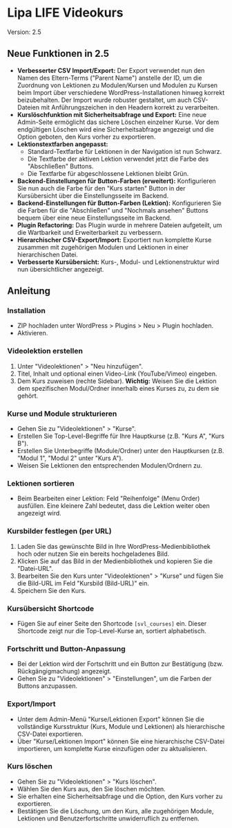 # Lipa LIFE Videokurs

Version: 2.5

## Neue Funktionen in 2.5

- **Verbesserter CSV Import/Export:** Der Export verwendet nun den Namen des Eltern-Terms ("Parent Name") anstelle der ID, um die Zuordnung von Lektionen zu Modulen/Kursen und Modulen zu Kursen beim Import über verschiedene WordPress-Installationen hinweg korrekt beizubehalten. Der Import wurde robuster gestaltet, um auch CSV-Dateien mit Anführungszeichen in den Headern korrekt zu verarbeiten.
- **Kurslöschfunktion mit Sicherheitsabfrage und Export:** Eine neue Admin-Seite ermöglicht das sichere Löschen einzelner Kurse. Vor dem endgültigen Löschen wird eine Sicherheitsabfrage angezeigt und die Option geboten, den Kurs vorher zu exportieren.
- **Lektionstextfarben angepasst:**
    - Standard-Textfarbe für Lektionen in der Navigation ist nun Schwarz.
    - Die Textfarbe der aktiven Lektion verwendet jetzt die Farbe des "Abschließen" Buttons.
    - Die Textfarbe für abgeschlossene Lektionen bleibt Grün.
- **Backend-Einstellungen für Button-Farben (erweitert):** Konfigurieren Sie nun auch die Farbe für den "Kurs starten" Button in der Kursübersicht über die Einstellungsseite im Backend.
- **Backend-Einstellungen für Button-Farben (Lektion):** Konfigurieren Sie die Farben für die "Abschließen" und "Nochmals ansehen" Buttons bequem über eine neue Einstellungsseite im Backend.
- **Plugin Refactoring:** Das Plugin wurde in mehrere Dateien aufgeteilt, um die Wartbarkeit und Erweiterbarkeit zu verbessern.
- **Hierarchischer CSV-Export/Import:** Exportiert nun komplette Kurse zusammen mit zugehörigen Modulen und Lektionen in einer hierarchischen Datei.
- **Verbesserte Kursübersicht:** Kurs-, Modul- und Lektionenstruktur wird nun übersichtlicher angezeigt.

## Anleitung

### Installation
- ZIP hochladen unter WordPress > Plugins > Neu > Plugin hochladen.
- Aktivieren.

### Videolektion erstellen
1. Unter "Videolektionen" > "Neu hinzufügen".
2. Titel, Inhalt und optional einen Video-Link (YouTube/Vimeo) eingeben.
3. Dem Kurs zuweisen (rechte Sidebar). **Wichtig:** Weisen Sie die Lektion dem spezifischen Modul/Ordner innerhalb eines Kurses zu, zu dem sie gehört.

### Kurse und Module strukturieren
- Gehen Sie zu "Videolektionen" > "Kurse".
- Erstellen Sie Top-Level-Begriffe für Ihre Hauptkurse (z.B. "Kurs A", "Kurs B").
- Erstellen Sie Unterbegriffe (Module/Ordner) unter den Hauptkursen (z.B. "Modul 1", "Modul 2" unter "Kurs A").
- Weisen Sie Lektionen den entsprechenden Modulen/Ordnern zu.

### Lektionen sortieren
- Beim Bearbeiten einer Lektion: Feld "Reihenfolge" (Menu Order) ausfüllen. Eine kleinere Zahl bedeutet, dass die Lektion weiter oben angezeigt wird.

### Kursbilder festlegen (per URL)
1. Laden Sie das gewünschte Bild in Ihre WordPress-Medienbibliothek hoch oder nutzen Sie ein bereits hochgeladenes Bild.
2. Klicken Sie auf das Bild in der Medienbibliothek und kopieren Sie die "Datei-URL".
3. Bearbeiten Sie den Kurs unter "Videolektionen" > "Kurse" und fügen Sie die Bild-URL im Feld "Kursbild (Bild-URL)" ein.
4. Speichern Sie den Kurs.

### Kursübersicht Shortcode
- Fügen Sie auf einer Seite den Shortcode `[svl_courses]` ein. Dieser Shortcode zeigt nur die Top-Level-Kurse an, sortiert alphabetisch.

### Fortschritt und Button-Anpassung
- Bei der Lektion wird der Fortschritt und ein Button zur Bestätigung (bzw. Rückgängigmachung) angezeigt.
- Gehen Sie zu "Videolektionen" > "Einstellungen", um die Farben der Buttons anzupassen.

### Export/Import
- Unter dem Admin-Menü "Kurse/Lektionen Export" können Sie die vollständige Kursstruktur (Kurs, Module und Lektionen) als hierarchische CSV-Datei exportieren.
- Über "Kurse/Lektionen Import" können Sie eine hierarchische CSV-Datei importieren, um komplette Kurse einzufügen oder zu aktualisieren.

### Kurs löschen
- Gehen Sie zu "Videolektionen" > "Kurs löschen".
- Wählen Sie den Kurs aus, den Sie löschen möchten.
- Sie erhalten eine Sicherheitsabfrage und die Option, den Kurs vorher zu exportieren.
- Bestätigen Sie die Löschung, um den Kurs, alle zugehörigen Module, Lektionen und Benutzerfortschritte unwiderruflich zu entfernen.
